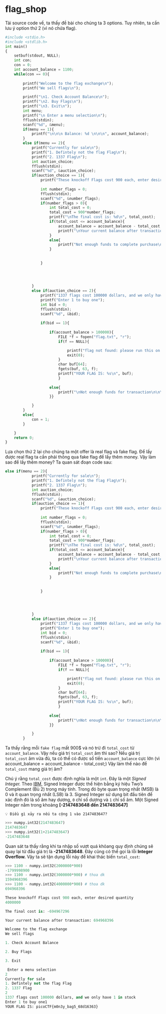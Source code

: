 # flag_shop

Tải source code về, ta thấy đề bài cho chúng ta 3 options. Tuy nhiên, ta cần lưu ý option thứ 2 (vì nó chứa flag).

```python
#include <stdio.h>
#include <stdlib.h>
int main()
{
    setbuf(stdout, NULL);
    int con;
    con = 0;
    int account_balance = 1100;
    while(con == 0){
        
        printf("Welcome to the flag exchange\n");
        printf("We sell flags\n");

        printf("\n1. Check Account Balance\n");
        printf("\n2. Buy Flags\n");
        printf("\n3. Exit\n");
        int menu;
        printf("\n Enter a menu selection\n");
        fflush(stdin);
        scanf("%d", &menu);
        if(menu == 1){
            printf("\n\n\n Balance: %d \n\n\n", account_balance);
        }
        else if(menu == 2){
            printf("Currently for sale\n");
            printf("1. Defintely not the flag Flag\n");
            printf("2. 1337 Flag\n");
            int auction_choice;
            fflush(stdin);
            scanf("%d", &auction_choice);
            if(auction_choice == 1){
                printf("These knockoff Flags cost 900 each, enter desired quantity\n");
                
                int number_flags = 0;
                fflush(stdin);
                scanf("%d", &number_flags);
                if(number_flags > 0){
                    int total_cost = 0;
                    total_cost = 900*number_flags;
                    printf("\nThe final cost is: %d\n", total_cost);
                    if(total_cost <= account_balance){
                        account_balance = account_balance - total_cost;
                        printf("\nYour current balance after transaction: %d\n\n", account_balance);
                    }
                    else{
                        printf("Not enough funds to complete purchase\n");
                    }
                                    
                    
                }
                    
                    
                    
                
            }
            else if(auction_choice == 2){
                printf("1337 flags cost 100000 dollars, and we only have 1 in stock\n");
                printf("Enter 1 to buy one");
                int bid = 0;
                fflush(stdin);
                scanf("%d", &bid);
                
                if(bid == 1){
                    
                    if(account_balance > 100000){
                        FILE *f = fopen("flag.txt", "r");
                        if(f == NULL){

                            printf("flag not found: please run this on the server\n");
                            exit(0);
                        }
                        char buf[64];
                        fgets(buf, 63, f);
                        printf("YOUR FLAG IS: %s\n", buf);
                        }
                    
                    else{
                        printf("\nNot enough funds for transaction\n\n\n");
                    }}

            }
        }
        else{
            con = 1;
        }

    }
    return 0;
}
```

Lựa chọn thứ 2 lại cho chúng ta một offer là real flag và fake flag. Để lấy được real flag ta cần phải thông qua fake flag để lấy thêm money. Vậy làm sao để lấy thêm money? Ta quan sát đoạn code sau:

```python
else if(menu == 2){
            printf("Currently for sale\n");
            printf("1. Defintely not the flag Flag\n");
            printf("2. 1337 Flag\n");
            int auction_choice;
            fflush(stdin);
            scanf("%d", &auction_choice);
            if(auction_choice == 1){
                printf("These knockoff Flags cost 900 each, enter desired quantity\n");
                
                int number_flags = 0;
                fflush(stdin);
                scanf("%d", &number_flags);
                if(number_flags > 0){
                    int total_cost = 0;
                    total_cost = 900*number_flags;
                    printf("\nThe final cost is: %d\n", total_cost);
                    if(total_cost <= account_balance){
                        account_balance = account_balance - total_cost;
                        printf("\nYour current balance after transaction: %d\n\n", account_balance);
                    }
                    else{
                        printf("Not enough funds to complete purchase\n");
                    }
                                    
                    
                }
                    
                    
                    
                
            }
            else if(auction_choice == 2){
                printf("1337 flags cost 100000 dollars, and we only have 1 in stock\n");
                printf("Enter 1 to buy one");
                int bid = 0;
                fflush(stdin);
                scanf("%d", &bid);
                
                if(bid == 1){
                    
                    if(account_balance > 100000){
                        FILE *f = fopen("flag.txt", "r");
                        if(f == NULL){

                            printf("flag not found: please run this on the server\n");
                            exit(0);
                        }
                        char buf[64];
                        fgets(buf, 63, f);
                        printf("YOUR FLAG IS: %s\n", buf);
                        }
                    
                    else{
                        printf("\nNot enough funds for transaction\n\n\n");
                    }}

            }
        }
```

Ta thấy rằng mỗi `fake flag` mất 900$ và nó trừ đi `total_cost` từ `account_balance`. Vậy nếu giá trị `total_cost` âm thì sao? Nếu giá trị `total_cost` âm vừa đủ, ta có thể có được số tiền `account_balance` cực lớn (vì account_balance = account_balance - total_cost;) Vậy làm thế nào để `total_cost` mang giá trị âm?

Chú ý rằng `total_cost` được định nghĩa là một `int`. Đây là một *Signed Integer.* Theo [IBM](https://www.ibm.com/docs/en/aix/7.2?topic=types-signed-unsigned-integers), Signed Integer được thể hiện bằng ký hiệu Two’s Complement (Bù 2) trong máy tính. Trong đó byte quan trọng nhất (MSB) là 0 và ít quan trọng nhất (LSB) là 3. Signed Integer sử dụng bit đầu tiên để xác định đó là số âm hay dương, `0` chỉ số dương và `1` chỉ số âm. Một Signed Integer nằm trong khoảng **[-2147483648 đến 2147483647]**

```
💡 Điều gì xảy ra nếu ta cộng 1 vào 2147483647?

```

```python
>>> numpy.int32(2147483647)
2147483647
>>> numpy.int32(1+2147483647)
-2147483648
```

Quan sát ta thấy rằng khi ta nhập số vượt quá khỏang quy định chúng sẽ quay lại từ đầu giá trị là **-2147483648**. Đây cũng có thể gọi là lỗi **Integer Overflow.** Vậy ta sẽ tận dụng lỗi này để khai thác biến `total_cost`:

```python
>>> 1100 - numpy.int32(2000000*900)
-1799998900
>>> 1100 - numpy.int32(3000000*900) # thoa dk
1594968396
>>> 1100 - numpy.int32(4000000*900) # thoa dk
694968396
```

```python
These knockoff Flags cost 900 each, enter desired quantity
4000000

The final cost is: -694967296

Your current balance after transaction: 694968396

Welcome to the flag exchange
We sell flags

1. Check Account Balance

2. Buy Flags

3. Exit

 Enter a menu selection
2
Currently for sale
1. Defintely not the flag Flag
2. 1337 Flag
2
1337 flags cost 100000 dollars, and we only have 1 in stock
Enter 1 to buy one1
YOUR FLAG IS: picoCTF{m0n3y_bag5_68d16363}
```
